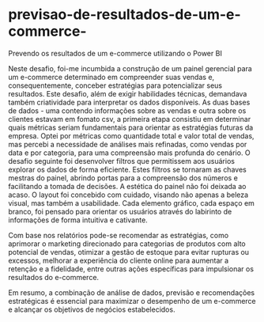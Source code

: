 # previsao-de-resultados-de-um-e-commerce-
Prevendo os resultados de um e-commerce utilizando o Power BI

Neste desafio, foi-me incumbida a construção de um painel gerencial para um e-commerce determinado em compreender suas vendas e, consequentemente, conceber estratégias para potencializar seus resultados. Este desafio, além de exigir habilidades técnicas, demandava também criatividade para interpretar os dados disponíveis. As duas bases de dados - uma contendo informações sobre as vendas e outra sobre os clientes estavam em fomato csv,  a primeira etapa consistiu em determinar quais métricas seriam fundamentais para orientar as estratégias futuras da empresa. Optei por métricas como quantidade total e valor total de vendas, mas percebi a necessidade de análises mais refinadas, como vendas por data e por categoria, para uma compreensão mais profunda do cenário. O desafio seguinte foi desenvolver filtros que permitissem aos usuários explorar os dados de forma eficiente. Estes filtros se tornaram as chaves mestras do painel, abrindo portas para a compreensão dos números e facilitando a tomada de decisões. A estética do painel não foi deixada ao acaso. O layout foi concebido com cuidado, visando não apenas a beleza visual, mas também a usabilidade. Cada elemento gráfico, cada espaço em branco, foi pensado para orientar os usuários através do labirinto de informações de forma intuitiva e cativante. 

Com base nos relatórios pode-se recomendar as estratégias, como aprimorar o marketing direcionado para categorias de produtos com alto potencial de vendas, otimizar a gestão de estoque para evitar rupturas ou excessos, melhorar a experiência do cliente online para aumentar a retenção e a fidelidade, entre outras ações específicas para impulsionar os resultados do e-commerce.

Em resumo, a combinação de análise de dados, previsão e recomendações estratégicas é essencial para maximizar o desempenho de um e-commerce e alcançar os objetivos de negócios estabelecidos.
